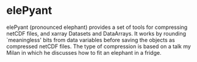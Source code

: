 # elePyant
elePyant (pronounced elephant) provides a set of tools for compressing netCDF files, and xarray Datasets and DataArrays. It works by rounding `meaningless' bits from data variables before saving the objects as compressed netCDF files. The type of compression is based on a talk my Milan in which he discusses how to fit an elephant in a fridge.
